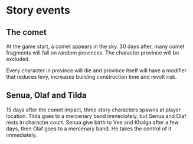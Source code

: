 # Story events

## The comet

At the game start, a comet appears in the sky. 30 days after, many comet fragments
will fall on random provinces. The character province will be excluded. 

Every character in province will die and province itself will have a modifier
that reduces levy, increases building construction time and revolt risk.

## Senua, Olaf and Tilda

15 days after the comet impact, three story characters spawns at player location. Tilda goes to a mercenary band immediately, but
Senua and Olaf rests in character court. Senua give birth to Vee and Khalga after a few days, then Olaf goes to 
a mercenary band. He takes the control of it immediately.
